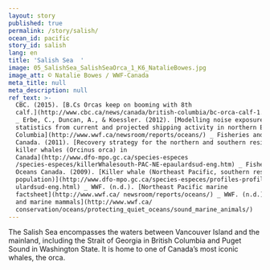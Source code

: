 ```yaml
---
layout: story
published: true
permalink: /story/salish/
ocean_id: pacific
story_id: salish
lang: en
title: 'Salish Sea  '
image: 05_SalishSea_SalishSeaOrca_1_K6_NatalieBowes.jpg
image_att: © Natalie Bowes / WWF-Canada
meta_title: null
meta_description: null
ref_text: >-
  CBC. (2015). [B.Cs Orcas keep on booming with 8th
  calf.](http://www.cbc.ca/news/canada/british-columbia/bc-orca-calf-1.3369943)
  _ Erbe, C., Duncan, A., & Koessler. (2012). [Modelling noise exposure
  statistics from current and projected shipping activity in northern British
  Columbia](http://www.wwf.ca/newsroom/reports/oceans/) _ Fisheries and Oceans
  Canada. (2011). [Recovery strategy for the northern and southern resident
  killer whales (Orcinus orca) in
  Canada](http://www.dfo-mpo.gc.ca/species-especes
  /species-especes/killerWhalesouth-PAC-NE-epaulardsud-eng.htm) _ Fisheries and
  Oceans Canada. (2009). [Killer whale (Northeast Pacific, southern resident
  population)](http://www.dfo-mpo.gc.ca/species-especes/profiles-profils/killerWhalesouth-PAC-NE-epa
  ulardsud-eng.html) _ WWF. (n.d.). [Northeast Pacific marine
  factsheet](http://www.wwf.ca/ newsroom/reports/oceans/) _ WWF. (n.d.). [Sound
  and marine mammals](http://www.wwf.ca/
  conservation/oceans/protecting_quiet_oceans/sound_marine_animals/)
---
```

The Salish Sea encompasses the waters between Vancouver Island and the mainland, including the Strait of Georgia in British Columbia and Puget Sound in Washington State. It is home to one of Canada’s most iconic whales, the orca.

